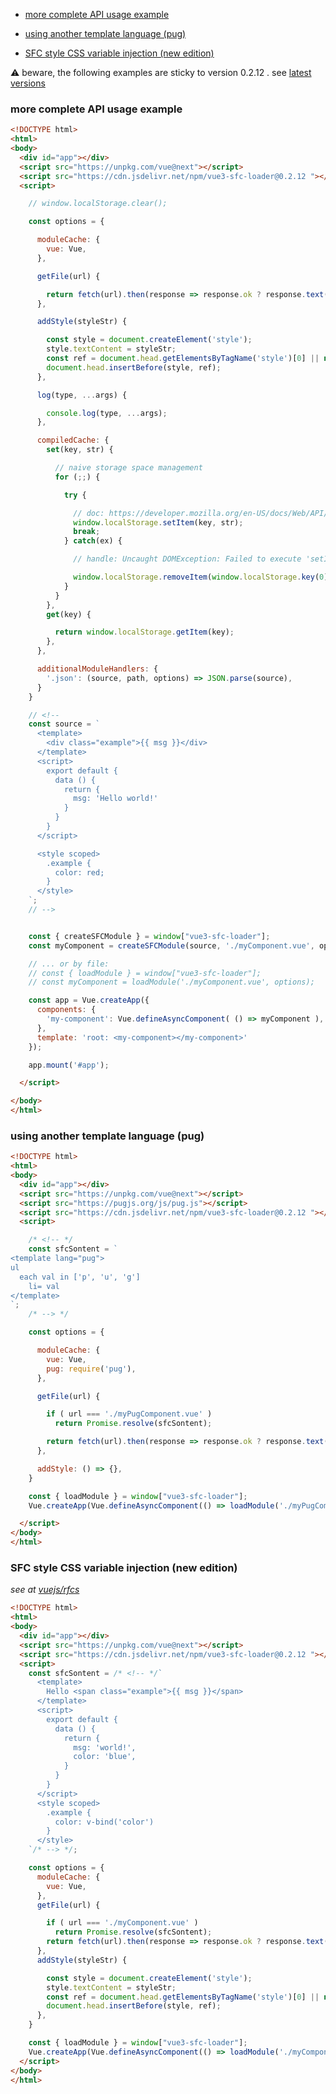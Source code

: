 <!--toc-->

   * [ more complete API usage example](#more-complete-api-usage-example)

   * [ using another template language (pug)](#using-another-template-language-pug)

   * [ SFC style CSS variable injection (new edition)](#sfc-style-css-variable-injection-new-edition)

<!--/toc-->

:warning: beware, the following examples are sticky to version <!--version-->0.2.12<!--/version--> . see [latest versions](../README.md#dist)


### more complete API usage example

```html
<!DOCTYPE html>
<html>
<body>
  <div id="app"></div>
  <script src="https://unpkg.com/vue@next"></script>
  <script src="https://cdn.jsdelivr.net/npm/vue3-sfc-loader@0.2.12 "></script>
  <script>

    // window.localStorage.clear();

    const options = {

      moduleCache: {
        vue: Vue,
      },

      getFile(url) {

        return fetch(url).then(response => response.ok ? response.text() : Promise.reject(response));
      },

      addStyle(styleStr) {

        const style = document.createElement('style');
        style.textContent = styleStr;
        const ref = document.head.getElementsByTagName('style')[0] || null;
        document.head.insertBefore(style, ref);
      },

      log(type, ...args) {

        console.log(type, ...args);
      },

      compiledCache: {
        set(key, str) {

          // naive storage space management
          for (;;) {

            try {

              // doc: https://developer.mozilla.org/en-US/docs/Web/API/Storage
              window.localStorage.setItem(key, str);
              break;
            } catch(ex) {

              // handle: Uncaught DOMException: Failed to execute 'setItem' on 'Storage': Setting the value of 'XXX' exceeded the quota

              window.localStorage.removeItem(window.localStorage.key(0));
            }
          }
        },
        get(key) {

          return window.localStorage.getItem(key);
        },
      },

      additionalModuleHandlers: {
        '.json': (source, path, options) => JSON.parse(source),
      }
    }

    // <!--
    const source = `
      <template>
        <div class="example">{{ msg }}</div>
      </template>
      <script>
        export default {
          data () {
            return {
              msg: 'Hello world!'
            }
          }
        }
      </script>

      <style scoped>
        .example {
          color: red;
        }
      </style>
    `;
    // -->


    const { createSFCModule } = window["vue3-sfc-loader"];
    const myComponent = createSFCModule(source, './myComponent.vue', options);

    // ... or by file:
    // const { loadModule } = window["vue3-sfc-loader"];
    // const myComponent = loadModule('./myComponent.vue', options);

    const app = Vue.createApp({
      components: {
        'my-component': Vue.defineAsyncComponent( () => myComponent ),
      },
      template: 'root: <my-component></my-component>'
    });

    app.mount('#app');

  </script>

</body>
</html>
```


### using another template language (pug)

```html
<!DOCTYPE html>
<html>
<body>
  <div id="app"></div>
  <script src="https://unpkg.com/vue@next"></script>
  <script src="https://pugjs.org/js/pug.js"></script>
  <script src="https://cdn.jsdelivr.net/npm/vue3-sfc-loader@0.2.12 "></script>
  <script>

    /* <!-- */
    const sfcSontent = `
<template lang="pug">
ul
  each val in ['p', 'u', 'g']
    li= val
</template>
`;
    /* --> */

    const options = {

      moduleCache: {
        vue: Vue,
        pug: require('pug'),
      },

      getFile(url) {

        if ( url === './myPugComponent.vue' )
          return Promise.resolve(sfcSontent);

        return fetch(url).then(response => response.ok ? response.text() : Promise.reject(response));
      },

      addStyle: () => {},
    }

    const { loadModule } = window["vue3-sfc-loader"];
    Vue.createApp(Vue.defineAsyncComponent(() => loadModule('./myPugComponent.vue', options))).mount('#app');

  </script>
</body>
</html>

```


### SFC style CSS variable injection (new edition)

_see at [vuejs/rfcs](https://github.com/vuejs/rfcs/pull/231)_

```html
<!DOCTYPE html>
<html>
<body>
  <div id="app"></div>
  <script src="https://unpkg.com/vue@next"></script>
  <script src="https://cdn.jsdelivr.net/npm/vue3-sfc-loader@0.2.12 "></script>
  <script>
    const sfcSontent = /* <!-- */`
      <template>
        Hello <span class="example">{{ msg }}</span>
      </template>
      <script>
        export default {
          data () {
            return {
              msg: 'world!',
              color: 'blue',
            }
          }
        }
      </script>
      <style scoped>
        .example {
          color: v-bind('color')
        }
      </style>
    `/* --> */;

    const options = {
      moduleCache: {
        vue: Vue,
      },
      getFile(url) {

        if ( url === './myComponent.vue' )
          return Promise.resolve(sfcSontent);
        return fetch(url).then(response => response.ok ? response.text() : Promise.reject(response));
      },
      addStyle(styleStr) {

        const style = document.createElement('style');
        style.textContent = styleStr;
        const ref = document.head.getElementsByTagName('style')[0] || null;
        document.head.insertBefore(style, ref);
      },
    }

    const { loadModule } = window["vue3-sfc-loader"];
    Vue.createApp(Vue.defineAsyncComponent(() => loadModule('./myComponent.vue', options))).mount('#app');
  </script>
</body>
</html>
```


<!---

// TOC generation


const regexpReservedChars = '\\.+*?^$|[{()';

const regexpReserved = new RegExp('([' + regexpReservedChars.split('').map(char => '\\'+char).join('') + '])', 'gu');

function regexpQuote(str) {

	return str.replace(regexpReserved, '\\$1');
}

const replaceBlock = (currentContent, tag, content) => {

	const block = [ `<\!--${ tag }--\>`, `<\!--/${ tag }--\>` ];
	const regexp = new RegExp(regexpQuote(block[0]) + '(\\s*)[^]*?(\\s*)' + regexpQuote(block[1]), 'g');
	return currentContent.replace(regexp, block[0] + '$1' + content + '$2' + block[1]);
}

function ghAnchor(header) {

	return header.trim().toLowerCase().replace(/[^\w\- ]+/g, '').replace(/\s/g, '-').replace(/\-+$/, '');
}

const contentWithoutToc = replaceBlock(this, 'toc', ''); // avoid to TOC the TOC

const toc = [...contentWithoutToc.matchAll(/^(#{1,3})([^#].*)$/mg)]
.map(e => `${ ' '.repeat(e[1].length) }* [${ e[2] }](#${ ghAnchor(e[2]) })`)
.join('\n\n')

const version = process.argv[3];

let result = replaceBlock(this, 'toc', `${ toc }`);
result = replaceBlock(result, 'version', `${ version }`);
result = result.replace(/(npm\/vue3-sfc-loader@)(.+?)( )/g, `$1${ version }$3`);

result;

--->
